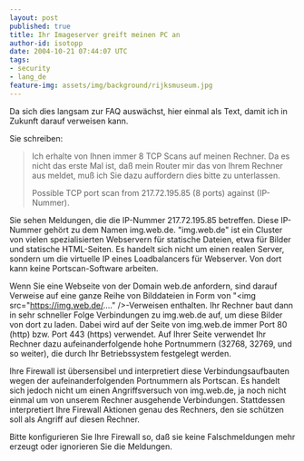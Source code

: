 ```yaml
---
layout: post
published: true
title: Ihr Imageserver greift meinen PC an
author-id: isotopp
date: 2004-10-21 07:44:07 UTC
tags:
- security
- lang_de
feature-img: assets/img/background/rijksmuseum.jpg
---
```

Da sich dies langsam zur FAQ auswächst, hier einmal als Text, damit ich in Zukunft darauf verweisen kann.

Sie schreiben: <blockquote>Ich erhalte von Ihnen immer 8 TCP Scans auf meinen Rechner. Da es nicht das erste Mal ist, daß mein Router mir das von Ihrem Rechner aus meldet, muß ich Sie dazu auffordern dies bitte zu unterlassen.

Possible TCP port scan from 217.72.195.85 (8 ports) against (IP-Nummer).</blockquote>


Sie sehen Meldungen, die die IP-Nummer 217.72.195.85 betreffen. Diese IP-Nummer gehört zu dem Namen img.web.de. "img.web.de" ist ein Cluster von vielen spezialisierten Webservern für statische Dateien, etwa für Bilder und statische HTML-Seiten. Es handelt sich nicht um einen realen Server, sondern um die virtuelle IP eines Loadbalancers für Webserver. Von dort kann keine Portscan-Software arbeiten.

Wenn Sie eine Webseite von der Domain web.de anfordern, sind darauf Verweise auf eine ganze Reihe von Bilddateien in Form von "&lt;img src="https://img.web.de/...." />-Verweisen enthalten. Ihr Rechner baut dann in sehr schneller Folge Verbindungen zu img.web.de auf, um diese Bilder von dort zu laden. Dabei wird auf der Seite von img.web.de immer Port 80 (http) bzw. Port 443 (https) verwendet. Auf Ihrer Seite verwendet Ihr Rechner dazu aufeinanderfolgende hohe Portnummern (32768, 32769, und so weiter), die durch Ihr Betriebssystem festgelegt werden.

Ihre Firewall ist übersensibel und interpretiert diese Verbindungsaufbauten wegen der aufeinanderfolgenden Portnummern als Portscan. Es handelt sich jedoch nicht um einen Angriffsversuch von img.web.de, ja noch nicht einmal um von unserem Rechner ausgehende Verbindungen. Stattdessen interpretiert Ihre Firewall Aktionen genau des Rechners, den sie schützen soll als Angriff auf diesen Rechner.

Bitte konfigurieren Sie Ihre Firewall so, daß sie keine Falschmeldungen mehr erzeugt oder ignorieren Sie die Meldungen.
